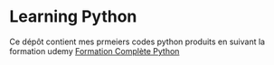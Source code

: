 # Learning Python

Ce dépôt contient mes prmeiers codes python produits en suivant la formation udemy [Formation Complète Python](https://www.udemy.com/course/formation-complete-python)